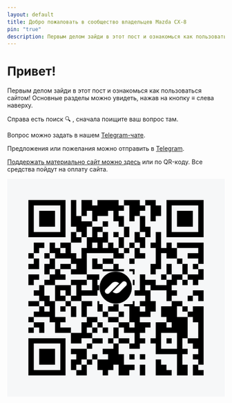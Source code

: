 ```yaml
---
layout: default
title: Добро пожаловать в сообщество владельцев Mazda CX-8
pin: "true"
description: Первым делом зайди в этот пост и ознакомься как пользоваться сайтом! Основные разделы можно увидеть, нажав на кнопку ≡ слева наверху.
---
```

# Привет!

Первым делом зайди в этот пост и ознакомься как пользоваться сайтом! Основные разделы можно увидеть, нажав на кнопку ≡ слева наверху. 

Справа есть поиск 🔍 , сначала поищите ваш вопрос там.

Вопрос можно задать в нашем [Telegram-чате](https://t.me/Mazda_CX_8/1 "Telegram-чате").

Предложения или пожелания можно отправить в [Telegram](https://t.me/mazda_cx8_bot "Telegram").


 [Поддержать материально сайт можно здесь](https://pay.cloudtips.ru/p/691a1a79 "Поддержать материально сайт можно здесь")  или по QR-коду. Все средства пойдут на оплату сайта.

![](assets/images/2023-01-01-about/tim.04.03.2025.13.04.23.png)